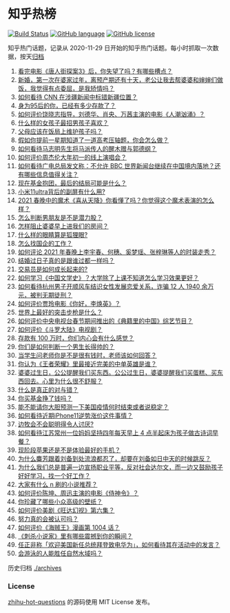 # 知乎热榜
[![Build Status](https://github.com/ToWeLong/zhihu-hot-questions/workflows/CI/badge.svg)](https://github.com/ToWeLong/zhihu-hot-questions/actions)
[![GitHub language](https://img.shields.io/badge/language-golang-orange.svg)](https://golang.org/)
[![GitHub license](https://img.shields.io/github/license/ToWeLong/zhihu-hot-questions)](https://github.com/ToWeLong/zhihu-hot-questions/blob/main/LICENSE)

知乎热门话题，记录从 2020-11-29 日开始的知乎热门话题。每小时抓取一次数据，按天[归档](./archives)

<!-- BEGIN -->

1. [看完电影《唐人街探案3》后，你失望了吗？有哪些槽点？](https://www.zhihu.com/question/442574355)
1. [新婚，第一次在婆家过年，离预产期还有十天，老公让我去帮婆婆和婶婶们做饭，我觉得有点委屈，是我矫情吗？](https://www.zhihu.com/question/444053926)
1. [如何看待 CNN 在涉疆新闻中标错新疆位置？](https://www.zhihu.com/question/444080996)
1. [身为95后的你，已经有多少存款了？](https://www.zhihu.com/question/394458863)
1. [如何评价饶晓志指导，刘德华、肖央、万茜主演的电影《人潮汹涌》？](https://www.zhihu.com/question/443661027)
1. [什么样的女孩子最招男孩子喜欢？](https://www.zhihu.com/question/356308668)
1. [父母应该在饭局上维护孩子吗？](https://www.zhihu.com/question/419829368)
1. [假如你提前一星期知道了一道高考压轴题，你会怎么做？](https://www.zhihu.com/question/441336497)
1. [如何看待马志明先生将马派传人的醒木赠与郭德纲？](https://www.zhihu.com/question/443856454)
1. [如何评价周杰伦大年初一的线上演唱会？](https://www.zhihu.com/question/444107810)
1. [如何看待广电总局发文称：不允许 BBC 世界新闻台继续在中国境内落地？还有哪些信息值得关注？](https://www.zhihu.com/question/444040251)
1. [现在基金抱团，最后的结局可能是什么？](https://www.zhihu.com/question/438846560)
1. [小米11ultra背后的副屏有什么用?](https://www.zhihu.com/question/444063750)
1. [2021 春晚中的魔术《喜从天降》你看懂了吗？你觉得这个魔术表演的怎么样？](https://www.zhihu.com/question/444004747)
1. [怎么判断男朋友是不是潜力股？](https://www.zhihu.com/question/267186194)
1. [怎样阻止婆婆早上进我们的房间？](https://www.zhihu.com/question/397638274)
1. [什么样的眼睛算是狐狸眼?](https://www.zhihu.com/question/299923465)
1. [怎么找国企的工作？](https://www.zhihu.com/question/287580085)
1. [如何评论 2021 年春晚上李宇春、何穗、奚梦瑶、张梓琳等人的时装走秀？](https://www.zhihu.com/question/443978501)
1. [结婚过日子真的是跟谁过都一样吗？](https://www.zhihu.com/question/434106172)
1. [交易员是如何成长起来的?](https://www.zhihu.com/question/440700960)
1. [如何学习《中国文学史》？大学除了上课不知道怎么学习效果更好？](https://www.zhihu.com/question/57550464)
1. [如何看待杭州男子开顺风车结识女性发展恋爱关系，诈骗 12 人 1940 余万元，被判无期徒刑？](https://www.zhihu.com/question/443917776)
1. [如何评价贾玲电影《你好，李焕英》？](https://www.zhihu.com/question/350520117)
1. [世界上最好的突击步枪是什么？](https://www.zhihu.com/question/443302547)
1. [如何评价中央电视台春节期间推出的《典籍里的中国》综艺节目？](https://www.zhihu.com/question/444106315)
1. [如何评价《斗罗大陆》电视剧？](https://www.zhihu.com/question/318906674)
1. [存款有 100 万时，你们内心会有什么感觉？](https://www.zhihu.com/question/435393939)
1. [你们是如何判断一个男生长得帅的？](https://www.zhihu.com/question/354316660)
1. [当学生问老师你是不是很有钱时，老师该如何回答？](https://www.zhihu.com/question/438305748)
1. [你认为《王者荣耀》里最接近完美的中单英雄是谁？](https://www.zhihu.com/question/441413465)
1. [婆婆过生日，公公提醒我们买东西。公公过生日，婆婆提醒我们买蛋糕、买东西回去。心里为什么很不舒服？](https://www.zhihu.com/question/308825931)
1. [什么是真正的对与错？](https://www.zhihu.com/question/63636610)
1. [你买基金挣了钱吗？](https://www.zhihu.com/question/410574473)
1. [能不能请你大胆预测一下美国疫情何时结束或者说稳定？](https://www.zhihu.com/question/440957753)
1. [如何看待近期iPhone11逆势涨价这件事情？](https://www.zhihu.com/question/439628528)
1. [边牧会不会聪明得令人讨厌?](https://www.zhihu.com/question/393601336)
1. [如何看待江苏常州一位妈妈坚持四年每天早上 4 点半起床为孩子做古诗词早餐？](https://www.zhihu.com/question/443470170)
1. [现阶段苹果还是不是体验最好的手机？](https://www.zhihu.com/question/321893207)
1. [为什么麋芳跟着刘备到处流浪都忍了，却要在刘备如日中天的时候跳反？](https://www.zhihu.com/question/48173294)
1. [为什么我们总是普遍一边宣扬职业平等，反对社会达尔文，而一边又鼓励孩子好好学习，找一个好工作？](https://www.zhihu.com/question/443552685)
1. [大家有什么 n 刷的小说推荐？](https://www.zhihu.com/question/375441680)
1. [如何评价陈坤、周迅主演的电影《侍神令》？](https://www.zhihu.com/question/436887810)
1. [你珍藏了哪些小众高级的壁纸？](https://www.zhihu.com/question/434424393)
1. [如何评价美剧《旺达幻视》第六集？](https://www.zhihu.com/question/444083641)
1. [努力真的会被认可吗？](https://www.zhihu.com/question/440160869)
1. [如何评价《海贼王》漫画第 1004 话？](https://www.zhihu.com/question/443636136)
1. [《刺杀小说家》里有哪些震撼到你的瞬间？](https://www.zhihu.com/question/315928062)
1. [任正非称「欢迎美国新任总统拜登致电华为」，如何看待其在活动中的发言？](https://www.zhihu.com/question/443750066)
1. [会游泳的人能胜任自然水域吗？](https://www.zhihu.com/question/308185916)

<!-- END -->

历史归档 [./archives](./archives)


### License
[zhihu-hot-questions](https://github.com/towelong/zhihu-hot-questions) 的源码使用 MIT License 发布。